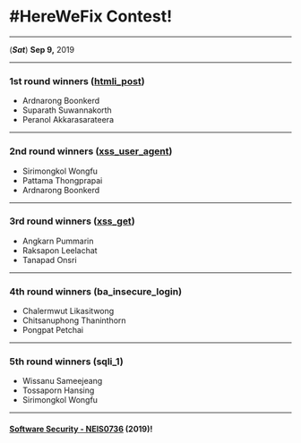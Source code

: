 # **#HereWeFix Contest**!

---
(***Sat***) **Sep 9,** 2019 

---
### **1st** round winners ([htmli_post](https://peranol.github.io/htmli_post))
* Ardnarong Boonkerd
* Suparath Suwannakorth
* Peranol Akkarasarateera

---
### **2nd** round winners ([xss_user_agent](https://pattamatax.github.io/xss_user_agent))
* Sirimongkol Wongfu
* Pattama Thongprapai
* Ardnarong Boonkerd

---
### **3rd** round winners ([xss_get](https://c61213on.github.io/xss_get))
* Angkarn Pummarin
* Raksapon Leelachat
* Tanapad Onsri

---
### **4th** round winners (ba_insecure_login)
* Chalermwut Likasitwong
* Chitsanuphong Thaninthorn
* Pongpat Petchai

---
### **5th** round winners (sqli_1)
* Wissanu Sameejeang
* Tossaporn Hansing
* Sirimongkol Wongfu

---

#### **[Software Security - NEIS0736](../) (2019)**!